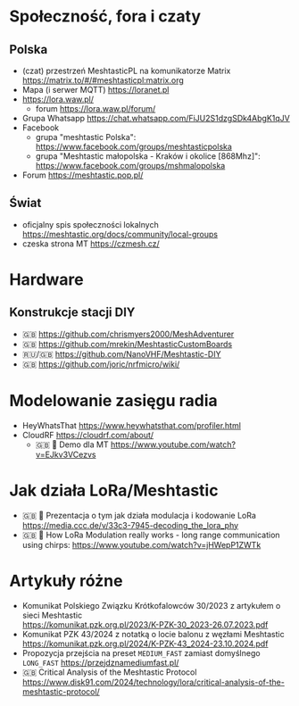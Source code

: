 # Społeczność, fora i czaty

## Polska
- (czat) przestrzeń MeshtasticPL na komunikatorze Matrix https://matrix.to/#/#meshtasticpl:matrix.org
- Mapa (i serwer MQTT) https://loranet.pl
- https://lora.waw.pl/
  - forum https://lora.waw.pl/forum/
- Grupa Whatsapp https://chat.whatsapp.com/FiJU2S1dzgSDk4AbgK1qJV
- Facebook
  - grupa "meshtastic Polska": https://www.facebook.com/groups/meshtasticpolska
  - grupa "Meshtastic małopolska - Kraków i okolice [868Mhz]": https://www.facebook.com/groups/mshmalopolska
- Forum https://meshtastic.pop.pl/

## Świat
- oficjalny spis społeczności lokalnych https://meshtastic.org/docs/community/local-groups
- czeska strona MT https://czmesh.cz/

# Hardware

## Konstrukcje stacji DIY

- :uk: https://github.com/chrismyers2000/MeshAdventurer
- :uk: https://github.com/mrekin/MeshtasticCustomBoards
- :ru:/:uk: https://github.com/NanoVHF/Meshtastic-DIY
- :uk: https://github.com/joric/nrfmicro/wiki/

# Modelowanie zasięgu radia

- HeyWhatsThat https://www.heywhatsthat.com/profiler.html
- CloudRF https://cloudrf.com/about/
  - :uk: :movie_camera: Demo dla MT https://www.youtube.com/watch?v=EJkv3VCezvs

# Jak działa LoRa/Meshtastic

- :uk: :movie_camera: Prezentacja o tym jak działa modulacja i kodowanie LoRa https://media.ccc.de/v/33c3-7945-decoding_the_lora_phy
- :uk: :movie_camera: How LoRa Modulation really works - long range communication using chirps: https://www.youtube.com/watch?v=jHWepP1ZWTk

# Artykuły różne

- Komunikat Polskiego Związku Krótkofalowców 30/2023 z artykułem o sieci Meshtastic<br>https://komunikat.pzk.org.pl/2023/K-PZK-30_2023-26.07.2023.pdf
- Komunikat PZK 43/2024 z notatką o locie balonu z węzłami Meshtastic<br>https://komunikat.pzk.org.pl/2024/K-PZK-43_2024-23.10.2024.pdf
- Propozycja przejścia na preset `MEDIUM_FAST` zamiast domyślnego `LONG_FAST` https://przejdznamediumfast.pl/
- :uk: Critical Analysis of the Meshtastic Protocol<br>https://www.disk91.com/2024/technology/lora/critical-analysis-of-the-meshtastic-protocol/

